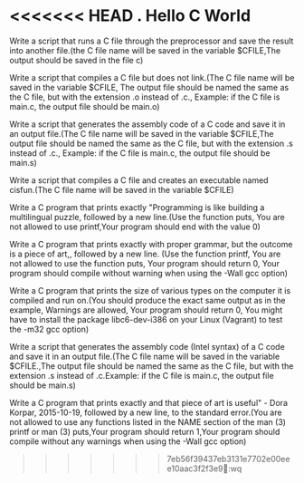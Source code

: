 <<<<<<< HEAD
.
Hello C World
=======
Write a script that runs a C file through the preprocessor and save the result into another file.(the C file name will be saved in the variable $CFILE,The output should be saved in the file c)

Write a script that compiles a C file but does not link.(The C file name will be saved in the variable $CFILE, The output file should be named the same as the C file, but with the extension .o instead of .c., Example: if the C file is main.c, the output file should be main.o)

Write a script that generates the assembly code of a C code and save it in an output file.(The C file name will be saved in the variable $CFILE,The output file should be named the same as the C file, but with the extension .s instead of .c., Example: if the C file is main.c, the output file should be main.s)

Write a script that compiles a C file and creates an executable named cisfun.(The C file name will be saved in the variable $CFILE)

Write a C program that prints exactly "Programming is like building a multilingual puzzle, followed by a new line.(Use the function puts, You are not allowed to use printf,Your program should end with the value 0)

Write a C program that prints exactly with proper grammar, but the outcome is a piece of art,, followed by a new line. (Use the function printf, You are not allowed to use the function puts, Your program should return 0, Your program should compile without warning when using the -Wall gcc option)

Write a C program that prints the size of various types on the computer it is compiled and run on.(You should produce the exact same output as in the example, Warnings are allowed, Your program should return 0, You might have to install the package libc6-dev-i386 on your Linux (Vagrant) to test the -m32 gcc option)

Write a script that generates the assembly code (Intel syntax) of a C code and save it in an output file.(The C file name will be saved in the variable $CFILE.,The output file should be named the same as the C file, but with the extension .s instead of .c.Example: if the C file is main.c, the output file should be main.s)

Write a C program that prints exactly and that piece of art is useful" - Dora Korpar, 2015-10-19, followed by a new line, to the standard error.(You are not allowed to use any functions listed in the NAME section of the man (3) printf or man (3) puts,Your program should return 1,Your program should compile without any warnings when using the -Wall gcc option)
>>>>>>> 7eb56f39437eb3131e7702e00eee10aac3f2f3e9:wq

